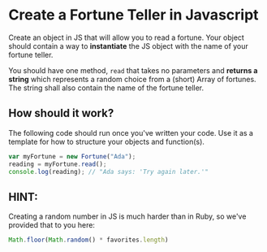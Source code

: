 # Create a Fortune Teller in Javascript
Create an object in JS that will allow you to read a fortune. Your object should contain a way to __instantiate__ the JS object with the name of your fortune teller.

You should have one method, `read` that takes no parameters and __returns a string__ which represents a random choice from a (short) Array of fortunes. The string shall also contain the name of the fortune teller.

## How should it work?
The following code should run once you've written your code. Use it as a template for how to structure your objects and function(s).

```javascript
var myFortune = new Fortune("Ada");
reading = myFortune.read();
console.log(reading); // "Ada says: 'Try again later.'"
```

## HINT:
Creating a random number in JS is much harder than in Ruby, so we've provided that to you here:
```javascript
Math.floor(Math.random() * favorites.length)
```

